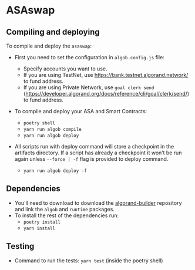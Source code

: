 # ASAswap

## Compiling and deploying

To compile and deploy the `asaswap`:

* First you need to set the configuration in `algob.config.js` file:

  - Specify accounts you want to use.
  - If you are using TestNet, use https://bank.testnet.algorand.network/ to fund address.
  - If you are using Private Network, use `goal clerk send`
  (https://developer.algorand.org/docs/reference/cli/goal/clerk/send/) to fund address.

* To compile and deploy your ASA and Smart Contracts:
  -  `poetry shell`
  -  `yarn run algob compile`
  -  `yarn run algob deploy`

* All scripts run with deploy command will store a checkpoint in the artifacts directory. If a script has already a checkpoint it won’t be run again unless `--force | -f` flag is provided to deploy command.

  - `yarn run algob deploy -f` 

## Dependencies

* You'll need to download to download the [algorand-builder](https://github.com/scale-it/algorand-builder) repository and link the `algob` and `runtime` packages.
* To install the rest of the dependencies run:
  -  `poetry install`
  -  `yarn install`

## Testing

* Command to run the tests: `yarn test` (inside the poetry shell)

